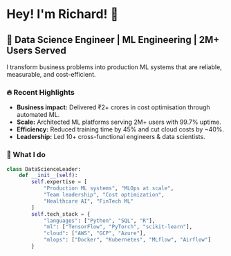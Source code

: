 # Hey! I'm Richard! 👋

## 🚀 Data Science Engineer | ML Engineering | 2M+ Users Served

I transform business problems into production ML systems that are reliable, measurable, and cost-efficient.

### 🔥 Recent Highlights
- **Business impact:** Delivered ₹2+ crores in cost optimisation through automated ML.
- **Scale:** Architected ML platforms serving 2M+ users with 99.7% uptime.
- **Efficiency:** Reduced training time by 45% and cut cloud costs by ~40%.
- **Leadership:** Led 10+ cross-functional engineers & data scientists.

### 💼 What I do
```python
class DataScienceLeader:
    def __init__(self):
        self.expertise = [
            "Production ML systems", "MLOps at scale",
            "Team leadership", "Cost optimization",
            "Healthcare AI", "FinTech ML"
        ]
        self.tech_stack = {
            "languages": ["Python", "SQL", "R"],
            "ml": ["TensorFlow", "PyTorch", "scikit-learn"],
            "cloud": ["AWS", "GCP", "Azure"],
            "mlops": ["Docker", "Kubernetes", "MLflow", "Airflow"]
        }
